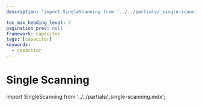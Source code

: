```yaml
---
description: "import SingleScanning from '../../partials/_single-scanning.mdx';                                                                                                "

toc_max_heading_level: 4
pagination_prev: null
framework: capacitor
tags: [capacitor]
keywords:
  - capacitor
---
```


# Single Scanning

import SingleScanning from '../../partials/_single-scanning.mdx';

<SingleScanning/>